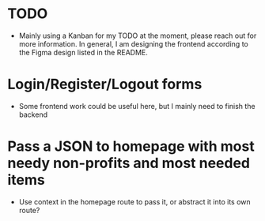 # TODO

- Mainly using a Kanban for my TODO at the moment, please reach out for more information. In general, I am designing the frontend according to the Figma design listed in the README.

# Login/Register/Logout forms

- Some frontend work could be useful here, but I mainly need to finish the backend

# Pass a JSON to homepage with most needy non-profits and most needed items

- Use context in the homepage route to pass it, or abstract it into its own route?
